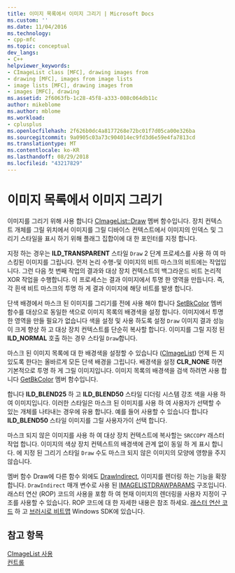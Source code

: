```yaml
---
title: 이미지 목록에서 이미지 그리기 | Microsoft Docs
ms.custom: ''
ms.date: 11/04/2016
ms.technology:
- cpp-mfc
ms.topic: conceptual
dev_langs:
- C++
helpviewer_keywords:
- CImageList class [MFC], drawing images from
- drawing [MFC], images from image lists
- image lists [MFC], drawing images from
- images [MFC], drawing
ms.assetid: 2f6063fb-1c28-45f8-a333-008c064db11c
author: mikeblome
ms.author: mblome
ms.workload:
- cplusplus
ms.openlocfilehash: 2f626b0dc4a8177268e72bc01f7d05ca00e326ba
ms.sourcegitcommit: 9a0905c03a73c904014ec9fd3d6e59e4fa7813cd
ms.translationtype: MT
ms.contentlocale: ko-KR
ms.lasthandoff: 08/29/2018
ms.locfileid: "43217829"
---
```

# <a name="drawing-images-from-an-image-list"></a>이미지 목록에서 이미지 그리기
이미지를 그리기 위해 사용 합니다 [CImageList::Draw](../mfc/reference/cimagelist-class.md#draw) 멤버 함수입니다. 장치 컨텍스트 개체를 그릴 위치에서 이미지를 그릴 디바이스 컨텍스트에서 이미지의 인덱스 및 그리기 스타일을 표시 하기 위해 플래그 집합이에 대 한 포인터를 지정 합니다.  
  
 지정 하는 경우는 **ILD_TRANSPARENT** 스타일 `Draw` 2 단계 프로세스를 사용 하 여 마스킹된 이미지를 그립니다. 먼저 논리 수행-및 이미지의 비트 마스크의 비트에는 작업입니다. 그런 다음 첫 번째 작업의 결과와 대상 장치 컨텍스트의 백그라운드 비트 논리적 XOR 작업을 수행합니다. 이 프로세스는 결과 이미지에서 투명 한 영역을 만듭니다. 즉, 각 흰색 비트 마스크의 투명 하 게 결과 이미지에 해당 비트를 발생 합니다.  
  
 단색 배경에서 마스크 된 이미지를 그리기를 전에 사용 해야 합니다 [SetBkColor](../mfc/reference/cimagelist-class.md#setbkcolor) 멤버 함수를 대상으로 동일한 색으로 이미지 목록의 배경색을 설정 합니다. 이미지에서 투명 한 영역을 만들 필요가 없습니다 색을 설정 및 사용 하도록 설정 `Draw` 이미지 결과 성능이 크게 향상 하 고 대상 장치 컨텍스트를 단순히 복사할 합니다. 이미지를 그릴 지정 된 **ILD_NORMAL** 호출 하는 경우 스타일 `Draw`합니다.  
  
 마스크 된 이미지 목록에 대 한 배경색을 설정할 수 있습니다 ([CImageList](../mfc/reference/cimagelist-class.md)) 언제 든 지 있도록 한다는 올바르게 모든 단색 배경을 그립니다. 배경색을 설정 **CLR_NONE** 하면 기본적으로 투명 하 게 그릴 이미지입니다. 이미지 목록의 배경색을 검색 하려면 사용 합니다 [GetBkColor](../mfc/reference/cimagelist-class.md#getbkcolor) 멤버 함수입니다.  
  
 합니다 **ILD_BLEND25** 하 고 **ILD_BLEND50** 스타일 디더링 시스템 강조 색을 사용 하 여 이미지입니다. 이러한 스타일은 마스크 된 이미지를 사용 하 여 사용자가 선택할 수 있는 개체를 나타내는 경우에 유용 합니다. 예를 들어 사용할 수 있습니다 합니다 **ILD_BLEND50** 스타일 이미지를 그릴 사용자가이 선택 합니다.  
  
 마스크 되지 않은 이미지를 사용 하 여 대상 장치 컨텍스트에 복사할는 `SRCCOPY` 래스터 작업 합니다. 이미지의 색상 장치 컨텍스트의 배경색에 관계 없이 동일 하 게 표시 합니다. 에 지정 된 그리기 스타일 `Draw` 수도 마스크 되지 않은 이미지의 모양에 영향을 주지 않습니다.  
  
 멤버 함수 Draw에 다른 함수 외에도 [DrawIndirect](../mfc/reference/cimagelist-class.md#drawindirect), 이미지를 렌더링 하는 기능을 확장 합니다. `DrawIndirect` 매개 변수로 사용 된 [IMAGELISTDRAWPARAMS](/windows/desktop/api/commctrl/ns-commctrl-_imagelistdrawparams) 구조입니다. 래스터 연산 (ROP) 코드의 사용을 포함 하 여 현재 이미지의 렌더링을 사용자 지정이 구조를 사용할 수 있습니다. ROP 코드에 대 한 자세한 내용은 참조 하세요. [래스터 연산 코드](/windows/desktop/gdi/raster-operation-codes) 하 고 [브러시로 비트맵](/windows/desktop/gdi/bitmaps-as-brushes) Windows SDK에 있습니다.  
  
## <a name="see-also"></a>참고 항목  
 [CImageList 사용](../mfc/using-cimagelist.md)   
 [컨트롤](../mfc/controls-mfc.md)

